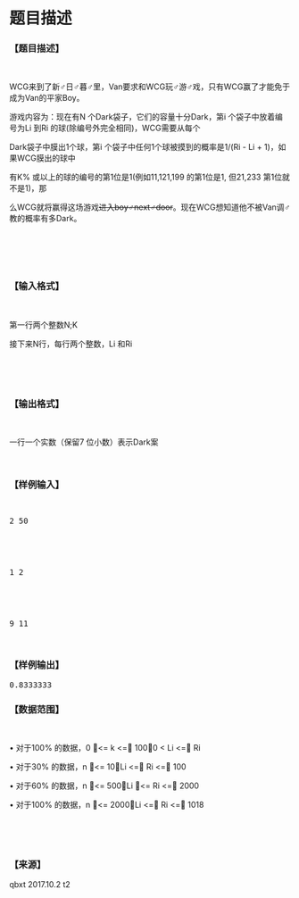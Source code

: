 # 题目描述


<h3>
【题目描述】
</h3>
<p>
<br/>
</p>
<p>
WCG来到了新♂日♂暮♂里，Van要求和WCG玩♂游♂戏，只有WCG赢了才能免于成为Van的平家Boy。
</p>
<p>
游戏内容为：现在有N 个Dark袋子，它们的容量十分Dark，第i 个袋子中放着编号为Li 到Ri 的球(除编号外完全相同)，WCG需要从每个
</p>
<p>
Dark袋子中膜出1个球，第i 个袋子中任何1个球被摸到的概率是1/(Ri - Li + 1)，如果WCG膜出的球中
</p>
<p>
有K% 或以上的球的编号的第1位是1(例如11,121,199 的第1位是1, 但21,233 第1位就不是1)，那
</p>
<p>
么WCG就将赢得这场游戏<s>进入boy♂next♂door</s>。现在WCG想知道他不被Van调♂教的概率有多Dark。
</p>
<p>
<img src="/upload/image/20171002/20171002185038_12244.jpg" alt=""/> 
</p>
<p>
<br/>
</p>
<p>
<br/>
</p>
<h3>
【输入格式】
</h3>
<p>
<br/>
</p>
<p>
第一行两个整数N;K
</p>
<p>
接下来N行，每行两个整数，Li 和Ri
</p>
<p>
<br/>
</p>
<p>
<br/>
</p>
<h3>
【输出格式】
</h3>
<p>
<br/>
</p>
<p>
一行一个实数（保留7 位小数）表示Dark案
</p>
<p>
<br/>
</p>
<h3>
【样例输入】
</h3>
<pre><p>
2 50
</p>

<p>
1 2
</p>

<p>
9 11
</p>
</pre>
<h3>
【样例输出】
</h3>
<pre>0.8333333</pre>
<h3>
【数据范围】
</h3>
<p>
<br/>
</p>
<p>
• 对于100% 的数据，0 &lt;= k &lt;= 100，0 &lt; Li &lt;= Ri
</p>
<p>
• 对于30% 的数据，n &lt;= 10，Li &lt;= Ri &lt;= 100
</p>
<p>
• 对于60% 的数据，n &lt;= 500，Li &lt;= Ri &lt;= 2000
</p>
<p>
• 对于100% 的数据，n &lt;= 2000，Li &lt;= Ri &lt;= 1018
</p>
<p>
<br/>
</p>
<p>
<br/>
</p>
<h3>
【来源】
</h3>
<p>
qbxt 2017.10.2 t2
</p>

